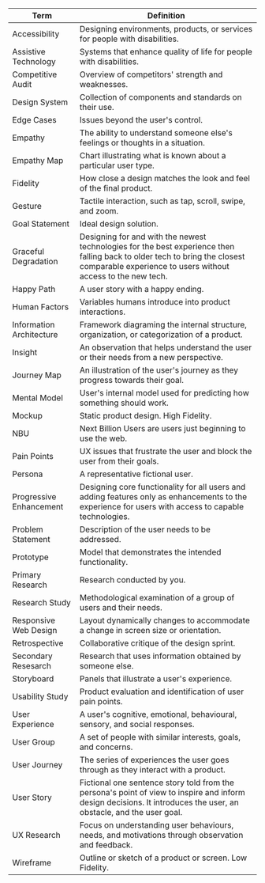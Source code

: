 |Term|Definition|
|--|--|
|Accessibility|Designing environments, products, or services for people with disabilities.|
|Assistive Technology|Systems that enhance quality of life for people with disabilities.|
|Competitive Audit|Overview of competitors' strength and weaknesses.|
|Design System|Collection of components and standards on their use.|
|Edge Cases|Issues beyond the user's control.|
|Empathy|The ability to understand someone else's feelings or thoughts in a situation.|
|Empathy Map|Chart illustrating what is known about a particular user type.|
|Fidelity|How close a design matches the look and feel of the final product.|
|Gesture|Tactile interaction, such as tap, scroll, swipe, and zoom.|
|Goal Statement|Ideal design solution.|
|Graceful Degradation|Designing for and with the newest technologies for the best experience then falling back to older tech to bring the closest comparable experience to users without access to the new tech.|
|Happy Path|A user story with a happy ending.|
|Human Factors|Variables humans introduce into product interactions.|
|Information Architecture|Framework diagraming the internal structure, organization, or categorization of a product.|
|Insight|An observation that helps understand the user or their needs from a new perspective.|
|Journey Map|An illustration of the user's journey as they progress towards their goal.|
|Mental Model|User's internal model used for predicting how something should work.|
|Mockup|Static product design. High Fidelity.|
|NBU|Next Billion Users are users just beginning to use the web.|
|Pain Points|UX issues that frustrate the user and block the user from their goals.|
|Persona|A representative fictional user.|
|Progressive Enhancement|Designing core functionality for all users and adding features only as enhancements to the experience for users with access to capable technologies.|
|Problem Statement|Description of the user needs to be addressed.|
|Prototype|Model that demonstrates the intended functionality.|
|Primary Research|Research conducted by you.|
|Research Study|Methodological examination of a group of users and their needs.|
|Responsive Web Design|Layout dynamically changes to accommodate a change in screen size or orientation.|
|Retrospective|Collaborative critique of the design sprint.|
|Secondary Resesarch|Research that uses information obtained by someone else.|
|Storyboard|Panels that illustrate a user's experience.|
|Usability Study|Product evaluation and identification of user pain points.|
|User Experience|A user's cognitive, emotional, behavioural, sensory, and social responses.|
|User Group|A set of people with similar interests, goals, and concerns.|
|User Journey|The series of experiences the user goes through as they interact with a product.|
|User Story|Fictional one sentence story told from the persona's point of view to inspire and inform design decisions. It introduces the user, an obstacle, and the user goal.|
|UX Research|Focus on understanding user behaviours, needs, and motivations through observation and feedback.|
|Wireframe|Outline or sketch of a product or screen. Low Fidelity.|


